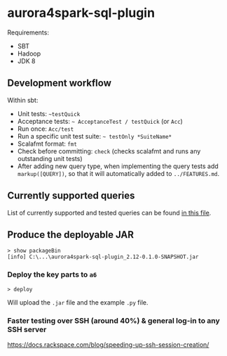 # aurora4spark-sql-plugin

Requirements:
- SBT
- Hadoop
- JDK 8

## Development workflow

Within sbt:

- Unit tests: `~testQuick`
- Acceptance tests: `~ AcceptanceTest / testQuick` (or `Acc`)
- Run once: `Acc/test`
- Run a specific unit test suite: `~ testOnly *SuiteName*`
- Scalafmt format: `fmt`
- Check before committing: `check` (checks scalafmt and runs any outstanding unit tests)
- After adding new query type, when implementing the query tests add `markup([QUERY])`,
  so that it will automatically added to `../FEATURES.md`.

## Currently supported queries
List of currently supported and tested queries can be found [in this file](../FEATURES.md).

## Produce the deployable JAR

```
> show packageBin
[info] C:\...\aurora4spark-sql-plugin_2.12-0.1.0-SNAPSHOT.jar
```

### Deploy the key parts to `a6`

```
> deploy
```

Will upload the `.jar` file and the example `.py` file.
  
### Faster testing over SSH (around 40%) & general log-in to any SSH server

https://docs.rackspace.com/blog/speeding-up-ssh-session-creation/
